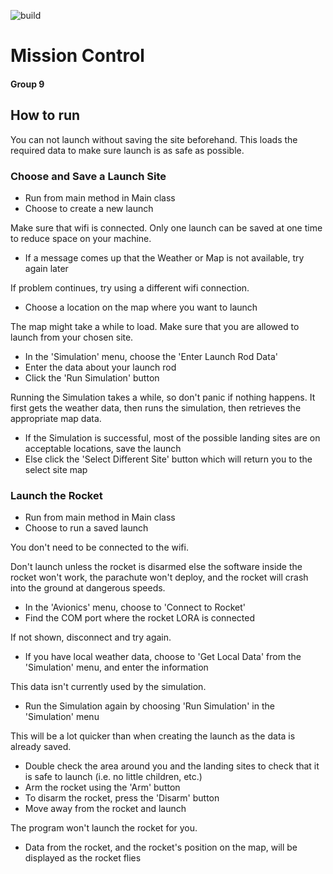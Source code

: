 ![build](https://github.com/Group-9-VUW/Mission-Control/workflows/build/badge.svg)

# Mission Control
#### Group 9

## How to run

You can not launch without saving the site beforehand. This loads the required data to make sure launch is as safe as possible.

### Choose and Save a Launch Site
- Run from main method in Main class
- Choose to create a new launch

Make sure that wifi is connected. Only one launch can be saved at one time to reduce space on your machine.

- If a message comes up that the Weather or Map is not available, try again later

If problem continues, try using a different wifi connection.

- Choose a location on the map where you want to launch

The map might take a while to load. Make sure that you are allowed to launch from your chosen site.

- In the 'Simulation' menu, choose the 'Enter Launch Rod Data'
- Enter the data about your launch rod
- Click the 'Run Simulation' button

Running the Simulation takes a while, so don't panic if nothing happens. It first gets the weather data, then runs the simulation, then retrieves the appropriate map data.

- If the Simulation is successful, most of the possible landing sites are on acceptable locations, save the launch
- Else click the 'Select Different Site' button which will return you to the select site map

### Launch the Rocket
- Run from main method in Main class
- Choose to run a saved launch

You don't need to be connected to the wifi.

Don't launch unless the rocket is disarmed else the software inside the rocket won't work, the parachute won't deploy, and the rocket will crash into the ground at dangerous speeds.

- In the 'Avionics' menu, choose to 'Connect to Rocket'
- Find the COM port where the rocket LORA is connected

If not shown, disconnect and try again.

- If you have local weather data, choose to 'Get Local Data' from the 'Simulation' menu, and enter the information

This data isn't currently used by the simulation.

- Run the Simulation again by choosing 'Run Simulation' in the 'Simulation' menu

This will be a lot quicker than when creating the launch as the data is already saved.

- Double check the area around you and the landing sites to check that it is safe to launch (i.e. no little children, etc.)
- Arm the rocket using the 'Arm' button
- To disarm the rocket, press the 'Disarm' button
- Move away from the rocket and launch

The program won't launch the rocket for you.

- Data from the rocket, and the rocket's position on the map, will be displayed as the rocket flies
